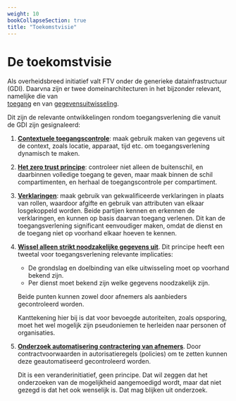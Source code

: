 ```yaml
---
weight: 10
bookCollapseSection: true
title: "Toekomstvisie"
---
```


# De toekomstvisie 
Als overheidsbreed initiatief valt FTV onder de generieke datainfrastructuur (GDI). 
Daarvna zijn er twee domeinarchitecturen in het bijzonder relevant, namelijke die van   
[toegang](https://minbzk.github.io/gdi-toegang/content/views/Domeinarchitectuur%20toegang.html) en van
[gegevensuitwisseling](https://minbzk.github.io/gdi-gegevensuitwisseling/content/views/Domeinarchitectuur%20gegevensuitwisseling.html).


Dit zijn de relevante ontwikkelingen rondom toegangsverlening die vanuit de GDI zijn gesignaleerd:
1. [**Contextuele toegangscontrole**](https://minbzk.github.io/gdi-toegang/content/elements/id-3a8d1d87c09c4893ab51905141811cbf.html): 
maak gebruik maken van gegevens uit de context, zoals locatie, apparaat, tijd etc.
om toegangsverlening dynamisch te maken.
2. [**Het zero trust principe**](https://minbzk.github.io/gdi-toegang/content/elements/id-be3e1d7fce8c415190791ff10295f078.html):
controleer niet alleen de buitenschil, en daarbinnen volledige toegang te geven, 
maar maak binnen de schil compartimenten, en herhaal de toegangscontrole per compartiment.
3. [**Verklaringen**](https://minbzk.github.io/gdi-toegang/content/elements/id-44448c40cae246fb9a87e33446f0c0d4.html):
maak gebruik van gekwalificeerde verklaringen in plaats van rollen, waardoor afgifte en gebruik van attributen van elkaar losgekoppeld worden.
Beide partijen kennen en erkennen de verklaringen, en kunnen op basis daarvan toegang verlenen.
Dit kan de toegangsverlening significant eenvoudiger maken, omdat de dienst en de toegang niet op voorhand elkaar hoeven te kennen.
4. [**Wissel alleen strikt noodzakelijke gegevens uit**](https://minbzk.github.io/gdi-toegang/content/views/Domeinarchitectuur%20toegang.html#:~:text=3.%20Partijen%20wisselen%20alleen%20strikt%20noodzakelijke%20gegevens%20uit). 
Dit principe heeft een tweetal voor toegangsverlening relevante implicaties:
   - De grondslag en doelbinding van elke uitwisseling moet op voorhand bekend zijn.
   - Per dienst moet bekend zijn welke gegevens noodzakelijk zijn.
 
   Beide punten kunnen zowel door afnemers als aanbieders gecontroleerd worden.

   Kanttekening hier bij is dat voor bevoegde autoriteiten, zoals opsporing, moet het wel mogelijk zijn pseudoniemen te herleiden naar personen of organisaties.
5. [**Onderzoek automatisering contractering van afnemers**](https://minbzk.github.io/gdi-toegang/content/elements/id-dd07b5c0a2b74ce78e00c000687f637e.html). 
Door contractvoorwaarden in autorisatieregels (policies) om te zetten kunnen deze geautomatiseerd gecontroleerd worden. 

   Dit is een veranderinitiatief, geen principe. Dat wil zeggen dat het onderzoeken van de mogelijkheid aangemoedigd wordt, 
maar dat niet gezegd is dat het ook wenselijk is. Dat mag blijken uit onderzoek.
  